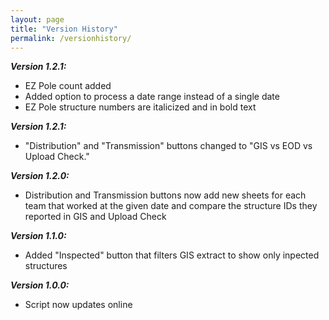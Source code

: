```yaml
---
layout: page
title: "Version History"
permalink: /versionhistory/
---
```


***Version 1.2.1:***
  - EZ Pole count added
  - Added option to process a date range instead of a single date
  - EZ Pole structure numbers are italicized and in bold text

***Version 1.2.1:***
  - "Distribution" and "Transmission" buttons changed to "GIS vs EOD vs Upload Check."

***Version 1.2.0:***
  - Distribution and Transmission buttons now add new sheets for each team that worked at the given date and compare the structure IDs they reported in GIS and Upload Check

***Version 1.1.0:***
  - Added "Inspected" button that filters GIS extract to show only inpected structures

***Version 1.0.0:***
  - Script now updates online
